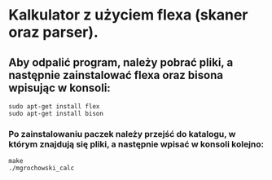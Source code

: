 # Kalkulator z użyciem flexa (skaner oraz parser).

## Aby odpalić program, należy pobrać pliki, a następnie zainstalować flexa oraz bisona wpisując w konsoli:
```
sudo apt-get install flex
sudo apt-get install bison
```
### Po zainstalowaniu paczek należy przejść do katalogu, w którym znajdują się pliki, a następnie wpisać w konsoli kolejno:
```
make
./mgrochowski_calc
```
